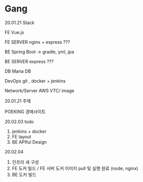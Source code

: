 # Gang



20.01.21 Stack

FE
Vue.js

FE SERVER
nginx + express ???

BE
Spring Boot -> gradle, yml, jpa

BE SERVER
express ???

DB
Maria DB

DevOps
git , docker + jenkins

Network/Server
AWS VTC/ image

20.01.21 주제 

POEKING 경매사이트

20.02.03 todo

1. jenkins + docker 
2. FE layout
3. BE APIful Design

20.02.04 

1. 인프라 새 구성
2. FE 도커 빌드 / FE 서버 도커 이미지 pull 및 실행 완료 (node, nginx)
3. BE 도커 빌드


